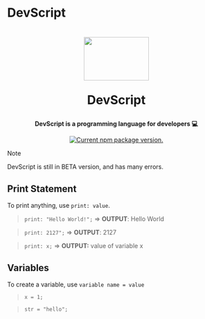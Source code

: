 # DevScript
<h1 align="center">
 <center><img src="https://codeprojects.org/Vv-6CjeqcK83FycQ-qy2NxVKn1FA0MojyShNazJp4Us/BestMat.jpg" width="150" height="100"></center>
  
  DevScript
</h1>

<p align="center">
  <strong>DevScript is a programming language for developers 💻</strong><br>
</p>

<p align="center">
  <a href="https://www.npmjs.org/package/bestproduct-bestmat">
    <img src="https://img.shields.io/npm/v/bestproduct-bestmat?color=brightgreen&label=NPM%20Package" alt="Current npm package version." />
  </a>
</p>

> [!NOTE]
> DevScript is still in BETA version, and has many errors.

## Print Statement
To print anything, use ```print: value```.
> ```print: "Hello World!";``` => **OUTPUT**: Hello World

> ```print: 2127";``` => **OUTPUT**: 2127

> ```print: x;``` => **OUTPUT:** value of variable x

## Variables
To create a variable, use ```variable name = value```
> ```x = 1;```

> ```str = "hello";```
